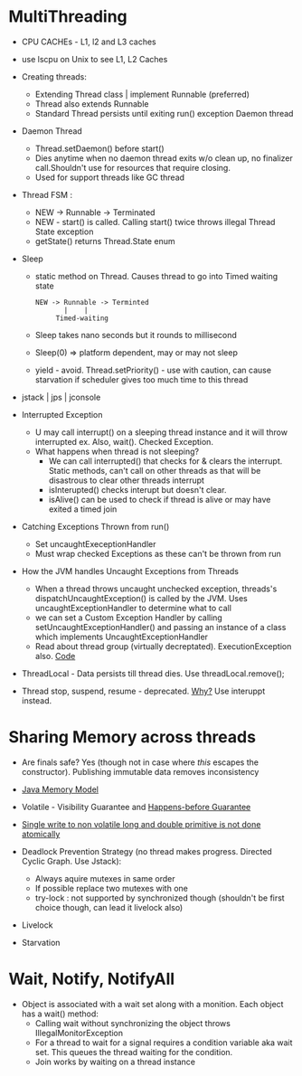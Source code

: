 # MultiThreading

* CPU CACHEs - L1, l2 and L3 caches
* use lscpu on Unix to see L1, L2 Caches
* Creating threads:
   * Extending Thread class | implement Runnable (preferred)
   * Thread also extends Runnable
   * Standard Thread persists until exiting run() exception Daemon thread
* Daemon Thread 
   * Thread.setDaemon() before start()
   * Dies anytime when no  daemon thread exits w/o clean up, no finalizer call.Shouldn't use for resources that require closing. 
    * Used for support threads like GC thread
* Thread FSM : 
   * NEW  -> Runnable -> Terminated 
   * NEW - start() is called. Calling start() twice throws illegal Thread State exception
   * getState() returns Thread.State enum
* Sleep 
   * static method on Thread. Causes thread to go into Timed waiting state
      
         NEW -> Runnable -> Terminted
                |    |
              Timed-waiting
   * Sleep takes nano seconds but it rounds to millisecond
   * Sleep(0) => platform dependent, may or may not sleep
   * yield - avoid. Thread.setPriority() - use with caution, can cause starvation if scheduler gives too much time to this thread
 
 * jstack | jps | jconsole
 * Interrupted Exception 
   *  U may call interrupt() on a sleeping thread instance and it will throw interrupted ex. Also, wait(). Checked Exception.
    * What happens when thread is not sleeping?
       - We can call interrupted() that checks for & clears the interrupt. Static methods, can't call on other threads as that will be disastrous to clear other threads interrupt
       - isInterupted() checks interupt but doesn't clear. 
       - isAlive() can be used to check if thread is alive or may have exited a timed join
* Catching Exceptions Thrown from run()
   * Set uncaughtExeceptionHandler
   * Must wrap checked Exceptions as these can't be thrown from run

* How the JVM handles Uncaught Exceptions from Threads
   * When a thread throws uncaught unchecked exception, threads's dispatchUncaughtException() is called by the JVM. Uses uncaughtExceptionHandler to determine what to call
   * we can set a Custom Exception Handler by calling setUncaughtExceptionHandler() and passing an instance of a class which implements UncaughtExceptionHandler
   * Read about thread group (virtually decreptated). ExecutionException also.  [Code](https://gist.github.com/navspeak/38030afc47c7648f05236f4d0adbba24)
 * ThreadLocal - Data persists till thread dies. Use threadLocal.remove();
 * Thread stop, suspend, resume - deprecated. [Why?](https://www.javamadesoeasy.com/2015/03/reason-why-suspend-and-resume-methods.html) Use interuppt instead.
 
 # Sharing Memory across threads
 * Are finals safe? Yes (though not in case where _this_ escapes the constructor). Publishing immutable data removes inconsistency
 * [Java Memory Model](https://www.cs.umd.edu/~pugh/java/memoryModel/jsr-133-faq.html)
 * Volatile - Visibility Guarantee and [Happens-before Guarantee](http://tutorials.jenkov.com/java-concurrency/volatile.html#the-java-volatile-happens-before-guarantee) 
 * [Single write to non volatile long and double primitive is not done atomically](https://dzone.com/articles/longdouble-are-not-atomic-in-java)
 
 * Deadlock Prevention Strategy (no thread makes progress. Directed Cyclic Graph. Use Jstack):
    * Always aquire mutexes in same order
    * If possible replace two mutexes with one
    * try-lock : not supported by synchronized though (shouldn't be first choice though, can lead it livelock also)
 * Livelock
 * Starvation
 
 # Wait, Notify, NotifyAll
 * Object is associated with a wait set along with a monition. Each object has a wait() method:
    * Calling wait without synchronizing the object throws IllegalMonitorException
    * For a thread to wait for a signal requires a condition variable aka wait set. This queues the thread waiting for the condition.
    * Join works by waiting on a thread instance